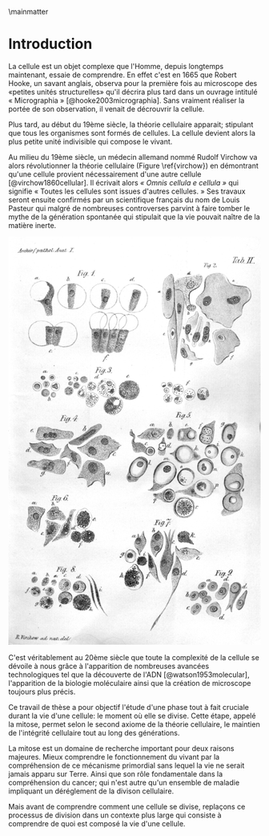 \mainmatter

# Introduction

La cellule est un objet complexe que l'Homme, depuis longtemps maintenant, essaie de comprendre. En effet c'est en 1665 que Robert Hooke, un savant anglais, observa pour la première fois au microscope des «petites unités structurelles» qu'il décrira plus tard dans un ouvrage intitulé « Micrographia » [@hooke2003micrographia]. Sans vraiment réaliser la portée de son observation, il venait de décrouvrir la cellule.

Plus tard, au début du 19ème siècle, la théorie cellulaire apparait; stipulant que tous les organismes sont formés de cellules. La cellule devient alors la plus petite unité indivisible qui compose le vivant.

Au milieu du 19ème siècle, un médecin allemand nommé Rudolf Virchow va alors révolutionner la théorie cellulaire (Figure \ref{virchow}) en démontrant qu'une cellule provient nécessairement d'une autre cellule [@virchow1860cellular]. Il écrivait alors _« Omnis cellula e cellula »_ qui signifie « Toutes les cellules sont issues d'autres cellules. » Ses travaux seront ensuite confirmés par un scientifique français du nom de Louis Pasteur qui malgré de nombreuses controverses parvint à faire tomber le mythe de la génération spontanée qui stipulait que la vie pouvait naître de la matière inerte.

![Illustration du livre « Cell theory » de Rudolf Virchow [@virchow1860cellular]\label{virchow}](figures/intro/virchow.png)

C'est véritablement au 20ème siècle que toute la complexité de la cellule se dévoile à nous grâce à l'apparition de nombreuses avancées technologiques tel que la découverte de l'ADN [@watson1953molecular], l'apparition de la biologie moléculaire ainsi que la création de microscope toujours plus précis.

Ce travail de thèse a pour objectif l'étude d'une phase tout à fait cruciale durant la vie d'une cellule: le moment où elle se divise. Cette étape, appelé la mitose, permet selon le second axiome de la théorie cellulaire, le maintien de l'intégrité cellulaire tout au long des générations.

La mitose est un domaine de recherche important pour deux raisons majeures. Mieux comprendre le fonctionnement du vivant par la compréhension de ce mécanisme primordial sans lequel la vie ne serait jamais apparu sur Terre. Ainsi que son rôle fondamentale dans la compréhension du cancer; qui n'est autre qu'un ensemble de maladie impliquant un déréglement de la divison cellulaire.

Mais avant de comprendre comment une cellule se divise, replaçons ce processus de division dans un contexte plus large qui consiste à comprendre de quoi est composé la vie d'une cellule.
